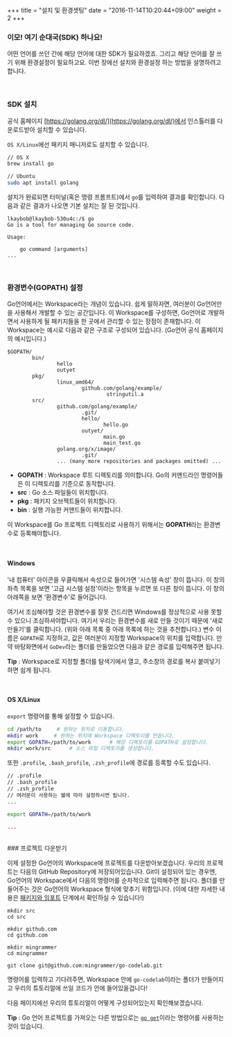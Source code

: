 +++
title = "설치 및 환경셋팅"
date = "2016-11-14T10:20:44+09:00"
weight = 2
+++

### 이모! 여기 순대국(SDK) 하나요!

어떤 언어를 쓰던 간에 해당 언어에 대한 SDK가 필요하겠죠. 그리고 해당 언어를 잘 쓰기 위해 환경설정이 필요하고요. 이번 장에선 설치와 환경설정 하는 방법을 설명하려고 합니다.

<br>

### SDK 설치

공식 홈페이지 [https://golang.org/dl/](https://golang.org/dl/)에서 인스톨러를 다운로드받아 설치할 수 있습니다.

`OS X/Linux`에선 패키지 매니저로도 설치할 수 있습니다.

```bash
// OS X
brew install go

// Ubuntu
sudo apt install golang
```

설치가 완료되면 터미널(혹은 명령 프롬프트)에서 `go`를 입력하여 결과를 확인합니다. 다음과 같은 결과가 나오면 기본 설치는 잘 된 것입니다.

```
lkaybob@lkaybob-530u4c:/$ go
Go is a tool for managing Go source code.

Usage:

	go command [arguments]
...	
```

<br>

### 환경변수(GOPATH) 설정
Go언어에서는 Workspace라는 개념이 있습니다. 쉽게 말하자면, 여러분이 Go언어만을 사용해서 개발할 수 있는 공간입니다. 이 Workspace를 구성하면, Go언어로 개발하면서 사용하게 될 패키지들을 한 곳에서 관리할 수 있는 장점이 존재합니다. 이 Workspace는 예시로 다음과 같은 구조로 구성되어 있습니다. (Go언어 공식 홈페이지의 예시입니다.)
```
$GOPATH/
        bin/
                hello
                outyet                      
        pkg/
                linux_amd64/
                        github.com/golang/example/
                                stringutil.a
        src/
                github.com/golang/example/
                        .git/   
                        hello/
                	           hello.go 
                        outyet/
                	           main.go  
                	           main_test.go
                golang.org/x/image/
                        .git/   
                ... (many more repositories and packages omitted) ...
```
* **GOPATH** : Workspace 루트 디렉토리를 의미합니다. Go의 커맨드라인 명령어들은 이 디렉토리를 기준으로 동작합니다.
* **src** : Go 소스 파일들이 위치합니다.
* **pkg** : 패키지 오브젝트들이 위치합니다.
* **bin** : 실행 가능한 커맨드들이 위치합니다.

이 Workspace를 Go 프로젝트 디렉토리로 사용하기 위해서는 **GOPATH**라는 환경변수로 등록해야합니다.

<br>

#### Windows

'내 컴퓨터' 아이콘을 우클릭해서 속성으로 들어가면 '시스템 속성' 창이 뜹니다. 이 창의 좌측 목록을 보면 '고급 시스템 설정'이라는 항목을 누르면 또 다른 창이 뜹니다. 이 창의 아래쪽을 보면 '환경변수'로 들어갑니다.

여기서 조심해야할 것은 환경변수를 잘못 건드리면 Windows를 정상적으로 사용 못할 수 있으니 조심하셔야합니다. 여기서 우리는 환경변수를 새로 만들 것이기 때문에 '새로 만들기'를 클릭합니다. (위와 아래 목록 중 아래 목록에 하는 것을 추천합니다.) 변수 이름은 `GOPATH`로 지정하고, 값은 여러분이 지정할 Workspace의 위치를 입력합니다. 만약 바탕화면에서 `GoDev`라는 폴더를 만들었으면 다음과 같은 경로를 입력해주면 됩니다.

**Tip** : Workspace로 지정할 폴더를 탐색기에서 열고, 주소창의 경로를 복사 붙여넣기하면 쉽게 됩니다.

<br>

#### OS X/Linux

`export` 명령어를 통해 설정할 수 있습니다.

```bash
cd /path/to     # 원하는 위치로 이동합니다.
mkdir work     # 원하는 위치에 Workspace 디렉토리를 만듭니다.
export GOPATH=/path/to/work      # 해당 디렉토리를 GOPATH로 설정합니다.
mkdir work/src      # 소스 파일 디렉토리를 생성합니다.
```

또한 `.profile`, `.bash_profile`, `.zsh_profile`에 경로를 등록할 수도 있습니다.

```bash
// .profile 
// .bash_profile
// .zsh_profile
// 여러분이 사용하는 쉘에 따라 설정하시면 됩니다.
...

export GOPATH=/path/to/work

...
```
<br>
### 프로젝트 다운받기

이제 설정한 Go언어의 Workspace에 프로젝트를 다운받아보겠습니다. 우리의 프로젝트는 다음의 GitHub Repository에 저장되어있습니다. Git이 설정되어 있는 경우엔, Go언어의 Workspace에서 다음의 명령어를 순차적으로 입력해주면 됩니다. 폴더를 만들어주는 것은 Go언어의 Workspace 형식에 맞추기 위함입니다. (이에 대한 자세한 내용은 [패키지와 임포트](/package-and-import) 단계에서 확인하실 수 있습니다!)
```
mkdir src
cd src

mkdir github.com
cd github.com

mkdir mingrammer
cd mingrammer

git clone git@github.com:mingrammer/go-codelab.git
```
명령어를 입력하고 기다려주면, Workspace 안에 `go-codelab`이라는 폴더가 만들어지고 우리의 튜토리얼에 쓰일 코드가 안에 들어있을겁니다!

다음 페이지에선 우리의 튜토리얼이 어떻게 구성되어있는지 확인해보겠습니다.

**Tip** : Go 언어 프로젝트를 가져오는 다른 방법으로는 [`go get`](https://golang.org/cmd/go/#hdr-Download_and_install_packages_and_dependencies)이라는 명령어를 사용하는 것이 있습니다.